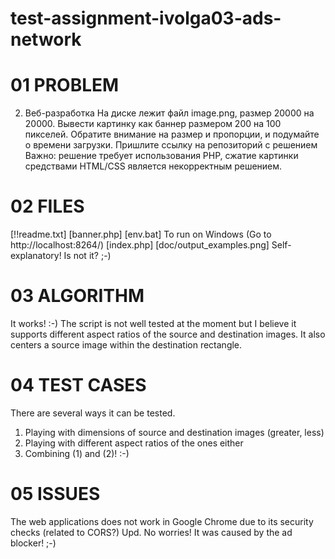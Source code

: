 # test-assignment-ivolga03-ads-network
01 PROBLEM
==========

2. Веб-разработка
На диске лежит файл image.png, размер 20000 на 20000. Вывести картинку как баннер размером 200 на 100 пикселей.
Обратите внимание на размер и пропорции, и подумайте о времени загрузки.
Пришлите ссылку на репозиторий с решением
Важно: решение требует использования PHP, сжатие картинки средствами HTML/CSS является некорректным решением.

02 FILES
========
[!!readme.txt]
[banner.php]
[env.bat]   To run on Windows (Go to http://localhost:8264/)
[index.php]
[doc/output_examples.png] Self-explanatory! Is not it? ;-)

03 ALGORITHM
============
It works! :-) The script is not well tested at the moment but I believe it supports different aspect ratios of the source and destination images. It also centers a source image within the destination rectangle.

04 TEST CASES
=============
There are several ways it can be tested.
1) Playing with dimensions of source and destination images (greater, less)
2) Playing with different aspect ratios of the ones either
3) Combining (1) and (2)! :-)

05 ISSUES
=========
The web applications does not work in Google Chrome due to its security checks (related to CORS?)
Upd. No worries! It was caused by the ad blocker! ;-)

